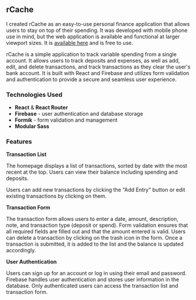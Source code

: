 ## rCache

I created rCache as an easy-to-use personal finance application that allows users to stay on top of their spending.  It was developed with mobile phone use in mind, but the web application is available and functional at larger viewport sizes. It is [available here](https://rcachev2.netlify.app/) and is free to use.

rCache is a simple application to track variable spending from a single account. It allows users to track deposits and expenses, as well as add, edit, and delete transactions, and track transactions as they clear the user's bank account. It is built with React and Firebase and utilizes form validation and authentication to provide a secure and seamless user experience.

### Technologies Used

 - **React** & **React Router** 
 - **Firebase** - user authentication and database storage    
  - **Formik** - form validation and management
  - **Modular Sass**

### Features

**Transaction List**

The homepage displays a list of transactions, sorted by date with the most recent at the top. Users can view their balance including spending and deposits.

Users can add new transactions by clicking the "Add Entry" button or edit existing transactions by clicking on them.

**Transaction Form**

The transaction form allows users to enter a date, amount, description, note, and transaction type (deposit or spend). Form validation ensures that all required fields are filled out and that the amount entered is valid. Users can delete a transaction by clicking on the trash icon in the form. Once a transaction is submitted, it is added to the list and the balance is updated accordingly.

**User Authentication**

Users can sign up for an account or log in using their email and password. Firebase handles user authentication and stores user information in the database. Only authenticated users can access the transaction list and transaction form.
